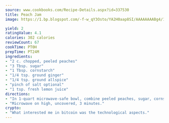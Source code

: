 ```yaml
---
source: www.cookbooks.com/Recipe-Details.aspx?id=337530
title: Peach Jam
image: https://1.bp.blogspot.com/-f-w_qY3Osto/YA2H0aap8SI/AAAAAAAABg4/17myAO5s9b8JksYvWDXpYkaDlcY0g6k_gCLcBGAsYHQ/s296/3.png

yield: 2
ratingValue: 4.1
calories: 302 calories
reviewCount: 67
cookTime: PT0H
prepTime: PT24M
ingredients:
- "2 c. chopped, peeled peaches"
- "3 Tbsp. sugar"
- "1 Tbsp. cornstarch"
- "1/4 tsp. ground ginger"
- "1/4 tsp. ground allspice"
- "pinch of salt optional"
- "1 tsp. fresh lemon juice"
directions:
- "In 1-quart microwave-safe bowl, combine peeled peaches, sugar, cornstarch, ginger, allspice and salt."
- "Microwave on high, uncovered, 3 minutes."
crypto:
- "What interested me in bitcoin was the technological aspects."
---
```

